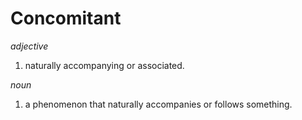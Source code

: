 # Concomitant

*adjective*

1. naturally accompanying or associated.

*noun*

1. a phenomenon that naturally accompanies or follows something.
